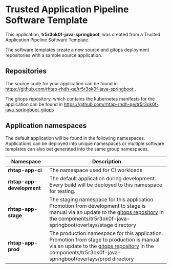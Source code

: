 # Trusted Application Pipeline Software Template

This application, **tr5r3ok0f-java-springboot**, was created from a Trusted Application Pipeline Software Template.

The software templates create a new source and gitops deployment repositories with a sample source application. 

## Repositories

The source code for your application can be found in [https://github.com/rhtap-rhdh-qe/tr5r3ok0f-java-springboot ](https://github.com/rhtap-rhdh-qe/tr5r3ok0f-java-springboot ).
 
The gitops repository, which contains the kubernetes manifests for the application can be found in 
[https://github.com/rhtap-rhdh-qe/tr5r3ok0f-java-springboot-gitops ](https://github.com/rhtap-rhdh-qe/tr5r3ok0f-java-springboot-gitops ) 

## Application namespaces 

The default application will be found in the following namespaces. Applications can be deployed into unique namespaces or multiple software templates can also bet generated into the same group namespaces.  

|  Namespace   |  Description   |  
| -------- | -------- |
| **rhtap-app-ci** | The namespace used for CI workloads |
| **rhtap-app-development** | The default application during development. Every build will be deployed to this namespace for testing. |
| **rhtap-app-stage** | The staging namespace for this application. Promotion from development to stage is manual via an update to the [gitops repository](https://github.com/rhtap-rhdh-qe/tr5r3ok0f-java-springboot-gitops ) in the components/tr5r3ok0f-java-springboot/overlays/stage directory |
| **rhtap-app-prod** | The production namespace for this application. Promotion from stage to production is manual via an update to the [gitops repository](https://github.com/rhtap-rhdh-qe/tr5r3ok0f-java-springboot-gitops ) in the components/tr5r3ok0f-java-springboot/overlays/prod directory |